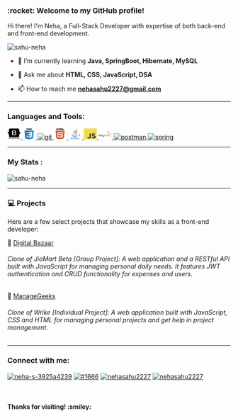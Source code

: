 
<!---
sahu-neha/sahu-neha is a ✨ special ✨ repository because its `README.md` (this file) appears on your GitHub profile.
You can click the Preview link to take a look at your changes.
--->
<!-- 
<div id="badges">
  <a href="your-linkedin-URL">
    <img src="https://img.shields.io/badge/LinkedIn-blue?style=for-the-badge&logo=linkedin&logoColor=white" alt="LinkedIn Badge"/>
  </a>
  <a href="your-youtube-URL">
    <img src="https://img.shields.io/badge/Discord-purple?style=for-the-badge&logo=discord&logoColor=white" alt="Discord Badge"/>
  </a>
  <a href="your-CodePen-URL">
    <img src="https://img.shields.io/badge/CodePen-blue?style=for-the-badge&logo=codepen&logoColor=white" alt="CodePen Badge"/>
  </a>
 <a href="your-CodePen-URL">
    <img src="https://img.shields.io/badge/HackerRank-darkgreen?style=for-the-badge&logo=hackerrank&logoColor=white" alt="hackerrank Badge"/>
  </a>
 <a href="your-CodePen-URL">
    <img src="https://img.shields.io/badge/LeetCode-yellow?style=for-the-badge&logo=leetcode&logoColor=white" alt="LeetCode Badge"/>
  </a>
</div> -->

<h3>:rocket: Welcome to my GitHub profile!</h3>

Hi there! I'm Neha, a Full-Stack Developer with expertise of both back-end and front-end development.

<p align="left"> <img src="https://komarev.com/ghpvc/?username=sahu-neha&label=Profile%20views&color=0e75b6&style=flat" alt="sahu-neha" /> </p>

<!-- <p align="left"> <a href="https://github.com/ryo-ma/github-profile-trophy"><img src="https://github-profile-trophy.vercel.app/?username=sahu-neha" alt="sahu-neha" /></a> </p>
 -->
- 🌱 I’m currently learning **Java, SpringBoot, Hibernate, MySQL**

- 💬 Ask me about **HTML, CSS, JavaScript, DSA**

- 📫 How to reach me **nehasahu2227@gmail.com**

<hr>
<h3 align="left">Languages and Tools:</h3>
<p align="left"> <a href="https://getbootstrap.com" target="_blank" rel="noreferrer"> <img src="https://raw.githubusercontent.com/devicons/devicon/master/icons/bootstrap/bootstrap-plain-wordmark.svg" alt="bootstrap" width="30" height="25"/> </a> <a href="https://www.w3schools.com/css/" target="_blank" rel="noreferrer"> <img src="https://raw.githubusercontent.com/devicons/devicon/master/icons/css3/css3-original-wordmark.svg" alt="css3" width="30" height="25"/> </a> <a href="https://git-scm.com/" target="_blank" rel="noreferrer"> <img src="https://www.vectorlogo.zone/logos/git-scm/git-scm-icon.svg" alt="git" width="30" height="25"/> </a> <a href="https://www.w3.org/html/" target="_blank" rel="noreferrer"> <img src="https://raw.githubusercontent.com/devicons/devicon/master/icons/html5/html5-original-wordmark.svg" alt="html5" width="30" height="25"/> </a> <a href="https://www.java.com" target="_blank" rel="noreferrer"> <img src="https://raw.githubusercontent.com/devicons/devicon/master/icons/java/java-original.svg" alt="java" width="30" height="25"/> </a> <a href="https://developer.mozilla.org/en-US/docs/Web/JavaScript" target="_blank" rel="noreferrer"> <img src="https://raw.githubusercontent.com/devicons/devicon/master/icons/javascript/javascript-original.svg" alt="javascript" width="30" height="25"/> </a> <a href="https://www.mysql.com/" target="_blank" rel="noreferrer"> <img src="https://raw.githubusercontent.com/devicons/devicon/master/icons/mysql/mysql-original-wordmark.svg" alt="mysql" width="30" height="25"/> </a> <a href="https://postman.com" target="_blank" rel="noreferrer"> <img src="https://www.vectorlogo.zone/logos/getpostman/getpostman-icon.svg" alt="postman" width="30" height="25"/> </a> <a href="https://spring.io/" target="_blank" rel="noreferrer"> <img src="https://www.vectorlogo.zone/logos/springio/springio-icon.svg" alt="spring" width="30" height="25"/> </a> </p>

<hr>

### My Stats :
<p><img align="center" src="https://github-readme-streak-stats.herokuapp.com/?user=sahu-neha&theme=dark" alt="sahu-neha" /></p>
<!-- <p><img align="center" src="https://github-readme-stats.vercel.app/api/top-langs/?username=sahu-neha&theme=dark" alt="sahu-neha" /></p> -->
<!-- <p><img align="center" src="https://github-readme-stats-git-masterrstaa-rickstaa.vercel.app/api?username=sahu-neha&&show_icons=true&theme=dark" alt="sahu-neha" /></p> -->



<hr>

### :computer: Projects

Here are a few select projects that showcase my skills as a front-end developer:

:electric_plug: [Digital Bazaar](https://digital-bazaar.netlify.app/)
 <h6> Clone of JioMart Beta [Group Project]: A web application and a RESTful API built with JavaScript for managing personal daily needs. It features JWT authentication and CRUD functionality for expenses and users.</h6> 

:page_with_curl: [ManageGeeks](https://heartfelt-belekoy-7286f4.netlify.app/)
<h6>Clone of Wrike [Individual Project]: A web application built with JavaScript, CSS and HTML for managing personal projects and get help in project management.</h6>


<hr>
<h3 align="left">Connect with me:</h3>
<p align="left">
<!-- <a href="https://codepen.io/sahu-neha" target="blank"><img align="center" src="https://raw.githubusercontent.com/rahuldkjain/github-profile-readme-generator/master/src/images/icons/Social/codepen.svg" alt="sahu-neha" height="25" width="30" /></a> -->
<a href="https://linkedin.com/in/neha-s-3925a4239" target="blank"><img align="center" src="https://raw.githubusercontent.com/rahuldkjain/github-profile-readme-generator/master/src/images/icons/Social/linked-in-alt.svg" alt="neha-s-3925a4239" height="25" width="30" /></a>
<a href="https://discord.gg/#1666" target="blank"><img align="center" src="https://raw.githubusercontent.com/rahuldkjain/github-profile-readme-generator/master/src/images/icons/Social/discord.svg" alt="#1666" height="25" width="30" /></a>
<a href="https://www.hackerrank.com/nehasahu2227" target="blank"><img align="center" src="https://raw.githubusercontent.com/rahuldkjain/github-profile-readme-generator/master/src/images/icons/Social/hackerrank.svg" alt="nehasahu2227" height="25" width="30" /></a>
<a href="https://www.leetcode.com/nehasahu2227" target="blank"><img align="center" src="https://raw.githubusercontent.com/rahuldkjain/github-profile-readme-generator/master/src/images/icons/Social/leet-code.svg" alt="nehasahu2227" height="25" width="40" /></a>

</p>
<br>

<h4>Thanks for visiting! :smiley:</h4>


